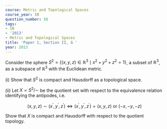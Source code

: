 ```yaml
---
course: Metric and Topological Spaces
course_year: IB
question_number: 56
tags:
- IB
- '2013'
- Metric and Topological Spaces
title: 'Paper 1, Section II, G '
year: 2013
---
```




Consider the sphere $S^{2}=\left\{(x, y, z) \in \mathbb{R}^{3} \mid x^{2}+y^{2}+z^{2}=1\right\}$, a subset of $\mathbb{R}^{3}$, as a subspace of $\mathbb{R}^{3}$ with the Euclidean metric.

(i) Show that $S^{2}$ is compact and Hausdorff as a topological space.

(ii) Let $X=S^{2} / \sim$ be the quotient set with respect to the equivalence relation identifying the antipodes, i.e.

$$(x, y, z) \sim\left(x^{\prime}, y^{\prime}, z^{\prime}\right) \Longleftrightarrow\left(x^{\prime}, y^{\prime}, z^{\prime}\right)=(x, y, z) \text { or }(-x,-y,-z)$$

Show that $X$ is compact and Hausdorff with respect to the quotient topology.